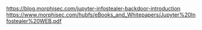 https://blog.morphisec.com/jupyter-infostealer-backdoor-introduction
https://www.morphisec.com/hubfs/eBooks_and_Whitepapers/Jupyter%20Infostealer%20WEB.pdf
